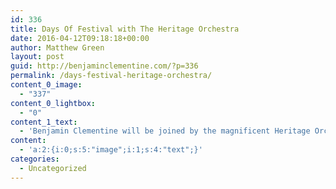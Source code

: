 ```yaml
---
id: 336
title: Days Of Festival with The Heritage Orchestra
date: 2016-04-12T09:18:18+00:00
author: Matthew Green
layout: post
guid: http://benjaminclementine.com/?p=336
permalink: /days-festival-heritage-orchestra/
content_0_image:
  - "337"
content_0_lightbox:
  - "0"
content_1_text:
  - 'Benjamin Clementine will be joined by the magnificent Heritage Orchestra at Days Off Festival in Paris on 30th June. Get your tickets <a href="http://benjaminclementine.com/performance/" target="_blank">here</a> to be a part of this very special evening.'
content:
  - 'a:2:{i:0;s:5:"image";i:1;s:4:"text";}'
categories:
  - Uncategorized
---
```

